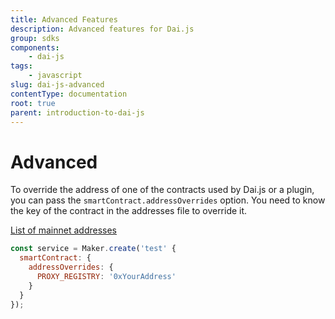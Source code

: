 ```yaml
---
title: Advanced Features
description: Advanced features for Dai.js
group: sdks
components:
    - dai-js
tags:
    - javascript
slug: dai-js-advanced
contentType: documentation
root: true
parent: introduction-to-dai-js
---
```


# Advanced

To override the address of one of the contracts used by Dai.js or a plugin, you can pass the `smartContract.addressOverrides` option. You need to know the key of the contract in the addresses file to override it.

[List of mainnet addresses](https://github.com/makerdao/dai.js/blob/dev/packages/dai/contracts/addresses/mainnet.json)

```javascript
const service = Maker.create('test' {
  smartContract: {
    addressOverrides: {
      PROXY_REGISTRY: '0xYourAddress'
    }
  } 
});
```



